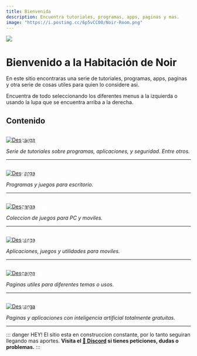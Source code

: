 ```yaml
---
title: Bienvenida
description: Encuentra tutoriales, programas, apps, paginas y mas.
image: "https://i.postimg.cc/6p5vCC00/Noir-Room.png"
---
```


![](https://i.postimg.cc/ydSsthPW/NOIR-ROOM.png)
# Bienvenido a la Habitación de Noir
En este sitio encontraras una serie de tutoriales, programas, apps, paginas y otra serie de cosas utiles para quien lo considere asi.

Encuentra de todo seleccionando los diferentes menus a la izquierda o usando la lupa que se encuentra arriba a la derecha.

## Contenido

<a href="/Tutoriales/tutos">
  <div style="position: relative; padding-top: 1em">
    <p style="position: absolute; top: 4px; left: 20px; font-size: 14px; color: white; text-indent: 20px"> 📗 Tutoriales </p>
    <img src="https://i.postimg.cc/HnDSpf2M/Mini-Descarga.png" alt="Descarga" />
  </div>
</a>

*Serie de tutoriales sobre programas, aplicaciones, y seguridad. Entre otros.*

---

<a href="/Escritorio/e-diseño">
  <div style="position: relative; padding-top: 1em">
    <p style="position: absolute; top: 4px; left: 20px; font-size: 14px; color: white; text-indent: 20px"> 🖥️ Escritorio </p>
    <img src="https://i.postimg.cc/HnDSpf2M/Mini-Descarga.png" alt="Descarga" />
  </div>
</a>

*Programas y juegos para escritorio.*

---

<a href="/Colecciones/nostalgia">
  <div style="position: relative; padding-top: 1em">
    <p style="position: absolute; top: 4px; left: 20px; font-size: 14px; color: white; text-indent: 20px"> 📚 Colecciones </p>
    <img src="https://i.postimg.cc/HnDSpf2M/Mini-Descarga.png" alt="Descarga" />
  </div>
</a>

*Coleccion de juegos para PC y moviles.*

---

<a href="/Moviles/m-esenciales">
  <div style="position: relative; padding-top: 1em">
    <p style="position: absolute; top: 4px; left: 20px; font-size: 14px; color: white; text-indent: 20px"> 📱 Moviles </p>
    <img src="https://i.postimg.cc/HnDSpf2M/Mini-Descarga.png" alt="Descarga" />
  </div>
</a>

*Aplicaciones, juegos y utilidades para moviles.*

---

<a href="/Paginas/pages">
  <div style="position: relative; padding-top: 1em">
    <p style="position: absolute; top: 4px; left: 20px; font-size: 14px; color: white; text-indent: 20px"> 🌐 Paginas </p>
    <img src="https://i.postimg.cc/HnDSpf2M/Mini-Descarga.png" alt="Descarga" />
  </div>
</a>

*Paginas utiles para diferentes temas o usos.*

---

<a href="/I-Artificial/ai-coleccion">
  <div style="position: relative; padding-top: 1em">
    <p style="position: absolute; top: 4px; left: 20px; font-size: 14px; color: white; text-indent: 20px"> 🤖 IA </p>
    <img src="https://i.postimg.cc/HnDSpf2M/Mini-Descarga.png" alt="Descarga" />
  </div>
</a>

*Paginas y aplicaciones con inteligencia artificial totalmente gratuitas.*  

---

::: danger HEY!
El sitio esta en construccion constante, por lo tanto seguiran llegando mas aportes.
**Visita el [🚀 Discord](https://discord.gg/cua9Qvfvz5) si tienes peticiones, dudas o problemas.**
:::
